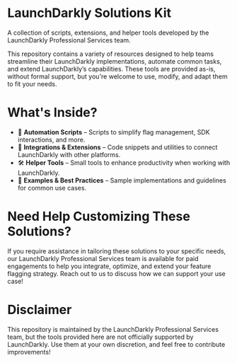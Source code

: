 # LaunchDarkly Solutions Kit
A collection of scripts, extensions, and helper tools developed by the LaunchDarkly Professional Services team.

This repository contains a variety of resources designed to help teams streamline their LaunchDarkly implementations, automate common tasks, and extend LaunchDarkly’s capabilities. These tools are provided as-is, without formal support, but you're welcome to use, modify, and adapt them to fit your needs.

# What's Inside?
- 🚀 **Automation Scripts** – Scripts to simplify flag management, SDK interactions, and more.
- 🔌 **Integrations & Extensions** – Code snippets and utilities to connect LaunchDarkly with other platforms.
- 🛠 **Helper Tools** – Small tools to enhance productivity when working with LaunchDarkly.
- 📖 **Examples & Best Practices** – Sample implementations and guidelines for common use cases.

# Need Help Customizing These Solutions?
If you require assistance in tailoring these solutions to your specific needs, our LaunchDarkly Professional Services team is available for paid engagements to help you integrate, optimize, and extend your feature flagging strategy. Reach out to us to discuss how we can support your use case!

# Disclaimer
This repository is maintained by the LaunchDarkly Professional Services team, but the tools provided here are not officially supported by LaunchDarkly. Use them at your own discretion, and feel free to contribute improvements!
